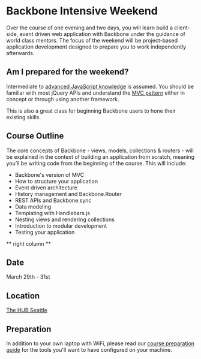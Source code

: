 Backbone Intensive Weekend
==========================

Over the course of one evening and two days, you will learn build a client-side, event driven web application with Backbone under the guidance of world class mentors. The focus of the weekend will be project-based application development designed to prepare you to work independently afterwards. 

Am I prepared for the weekend?
------------------------------

Intermediate to [advanced JavaScript knowledge](advanced-js.html) is assumed. You should be familiar with most jQuery APIs and understand the [MVC pattern](http://addyosmani.com/blog/understanding-mvc-and-mvp-for-javascript-and-backbone-developers/) either in concept or through using another framework.

This is also a great class for beginning Backbone users to hone their existing skills.

Course Outline
--------------

The core concepts of Backbone - views, models, collections & routers - will be explained in the context of building an application from scratch, meaning you’ll be writing code from the beginning of the course. This will include:

- Backbone's version of MVC
- How to structure your application
- Event driven architecture
- History management and Backbone.Router
- REST APIs and Backbone.sync
- Data modeling
- Templating with Handlebars.js
- Nesting views and rendering collections
- Introduction to modular development
- Testing your application

** right column **

Date
----
March 29th - 31st

Location
--------
[The HUB Seattle](http://thehubseattle.com/)

Preparation
-----------

In addition to your own laptop with WiFi, please read our [course preparation guide](preparation.html) for the tools you'll want to have configured on your machine.
